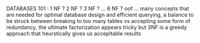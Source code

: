 DATABASES 101 :
1 NF ? 2 NF ? 3 NF ? ... 6 NF ? oof ... many concepts that are needed for optimal database design and efficient querying, a balance to be struck between breaking to too many tables vs accepting some form of redundancy, the ultimate factorization appears tricky but 3NF is a greedy approach that heurstically gives us accepltable results
